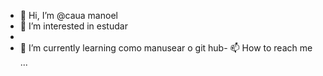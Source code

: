 - 👋 Hi, I’m @caua manoel 
- 👀 I’m interested in estudar
-
- 🌱 I’m currently learning como manusear o git hub- 📫 How to reach me ...

<!---
310720008/310720008 is a ✨ special ✨ repository because its `README.md` (this file) appears on your GitHub profile.
You can click the Preview link to take a look at your changes.
--->
